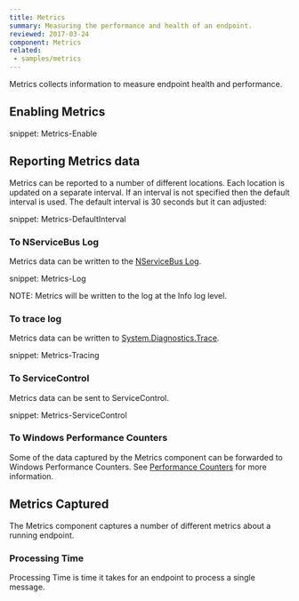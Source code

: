 ```yaml
---
title: Metrics
summary: Measuring the performance and health of an endpoint.
reviewed: 2017-03-24
component: Metrics
related:
 - samples/metrics
---
```


Metrics collects information to measure endpoint health and performance.


## Enabling Metrics

snippet: Metrics-Enable


## Reporting Metrics data

Metrics can be reported to a number of different locations. Each location is updated on a separate interval. If an interval is not specified then the default interval is used. The default interval is 30 seconds but it can adjusted:

snippet: Metrics-DefaultInterval

### To NServiceBus Log

Metrics data can be written to the [NServiceBus Log](/nservicebus/logging/index.md).

snippet: Metrics-Log

NOTE: Metrics will be written to the log at the Info log level.

### To trace log

Metrics data can be written to [System.Diagnostics.Trace](https://msdn.microsoft.com/en-us/library/system.diagnostics.trace.aspx).

snippet: Metrics-Tracing

### To ServiceControl

Metrics data can be sent to ServiceControl.

snippet: Metrics-ServiceControl

### To Windows Performance Counters

Some of the data captured by the Metrics component can be forwarded to Windows Performance Counters. See [Performance Counters](./performance-counters.md) for more information.


## Metrics Captured

The Metrics component captures a number of different metrics about a running endpoint.

### Processing Time

Processing Time is time it takes for an endpoint to process a single message.